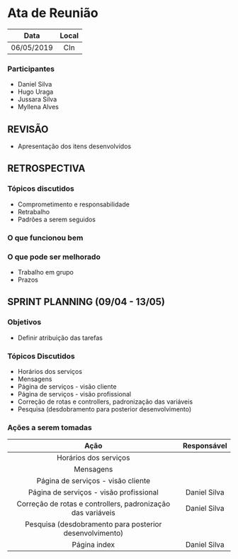 # Ata de Reunião

Data         | Local
:------------: | :-------------:
06/05/2019   |CIn


### Participantes
* Daniel Silva
* Hugo Uraga
* Jussara Silva
* Myllena Alves


## REVISÃO
* Apresentação dos itens desenvolvidos

## RETROSPECTIVA 

### Tópicos discutidos
* Comprometimento e responsabilidade
* Retrabalho
* Padrões a serem seguidos
### O que funcionou bem
### O que pode ser melhorado
* Trabalho em grupo
* Prazos
## SPRINT PLANNING (09/04 - 13/05)
### Objetivos
* Definir atribuição das tarefas

### Tópicos Discutidos
* Horários dos serviços
* Mensagens
* Página de serviços - visão cliente
* Página de serviços - visão profissional
* Correção de rotas e controllers, padronização das variáveis
* Pesquisa (desdobramento para posterior desenvolvimento)

### Ações a serem tomadas
Ação                            | Responsável   
:-------------------------------: | :-------------:
Horários dos serviços |
Mensagens |
Página de serviços - visão cliente |
Página de serviços - visão profissional | Daniel Silva
Correção de rotas e controllers, padronização das variáveis | Daniel Silva
Pesquisa (desdobramento para posterior desenvolvimento) |
Página index | Daniel Silva
